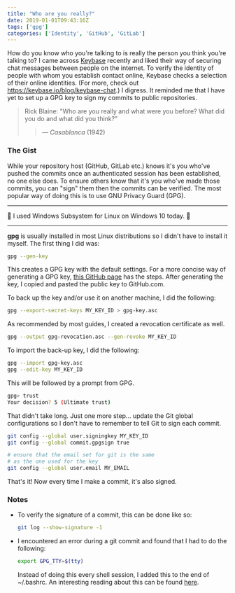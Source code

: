 ```yaml
---
title: "Who are you really?"
date: 2019-01-01T09:43:16Z
tags: ['gpg']
categories: ['Identity', 'GitHub', 'GitLab']
---
```


How do you know who you're talking to is really the person you think you're talking to? I came across [Keybase](https://keybase.io/) recently and liked their way of securing chat messages between people on the internet. To verify the identity of people with whom you establish contact online, Keybase checks a selection of their online identities. (For more, check out https://keybase.io/blog/keybase-chat.)  I digress. It reminded me that I have yet to set up a GPG key to sign my commits to public repositories.

> Rick Blaine: "Who are you really and what were you before? What did you do and what did you think?"
>
>> &mdash; _Casablanca_ (1942)

### The Gist
While your repository host (GitHub, GitLab etc.) knows it's you who've pushed the commits once an authenticated session has been established, no one else does. To ensure others know that it's you who've made those commits, you can "sign" them then the commits can be verified. The most popular way of doing this is to use GNU Privacy Guard (GPG).

----

:bell: I used Windows Subsystem for Linux on Windows 10 today. :bell:

----

__gpg__ is usually installed in most Linux distributions so I didn't have to install it myself. The first thing I did was:

```bash
gpg --gen-key
```

This creates a GPG key with the default settings. For a more concise way of generating a GPG key, [this GitHub page](https://help.github.com/articles/generating-a-new-gpg-key/) has the steps. After generating the key, I copied and pasted the public key to GitHub.com.

To back up the key and/or use it on another machine, I did the following:

```bash
gpg --export-secret-keys MY_KEY_ID > gpg-key.asc
```

As recommended by most guides, I created a revocation certificate as well.

```bash
gpg --output gpg-revocation.asc --gen-revoke MY_KEY_ID
```

To import the back-up key, I did the following:

```bash
gpg --import gpg-key.asc
gpg --edit-key MY_KEY_ID
```

This will be followed by a prompt from GPG.

```bash
gpg> trust
Your decision? 5 (Ultimate trust)
```

That didn't take long. Just one more step... update the Git global configurations so I don't have to remember to tell Git to sign each commit.

```bash
git config --global user.signingkey MY_KEY_ID
git config --global commit.gpgsign true

# ensure that the email set for git is the same
# as the one used for the key
git config --global user.email MY_EMAIL
```

That's it! Now every time I make a commit, it's also signed.

### Notes
* To verify the signature of a commit, this can be done like so:

    ```bash
    git log --show-signature -1
    ```
    
* I encountered an error during a git commit and found that I had to do the following:
  
    ```bash
    export GPG_TTY=$(tty)
    ```

    Instead of doing this every shell session, I added this to the end of ~/.bashrc. An interesting reading about this can be found [here](https://stackoverflow.com/questions/41052538/git-error-gpg-failed-to-sign-data).
